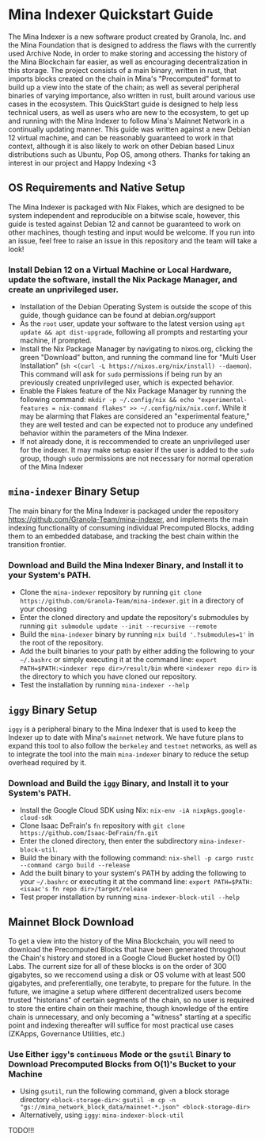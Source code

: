 # Mina Indexer Quickstart Guide

The Mina Indexer is a new software product created by Granola, Inc. and the Mina Foundation that is designed to address the flaws with the currently used Archive Node, in order to make storing and accessing the history of the Mina Blockchain far easier, as well as encouraging decentralization in this storage. The project consists of a main binary, written in rust, that imports blocks created on the chain in Mina's "Precomputed" format to build up a view into the state of the chain; as well as several peripheral binaries of varying importance, also written in rust, built around various use cases in the ecosystem. This QuickStart guide is designed to help less technical users, as well as users who are new to the ecosystem, to get up and running with the Mina Indexer to follow Mina's Mainnet Network in a continually updating manner. This guide was written against a new Debian 12 virtual machine, and can be reasonably guaranteed to work in that context, although it is also likely to work on other Debian based Linux distributions such as Ubuntu, Pop OS, among others. Thanks for taking an interest in our project and Happy Indexing <3

## OS Requirements and Native Setup

The Mina Indexer is packaged with Nix Flakes, which are designed to be system independent and reproducible on a bitwise scale, however, this guide is tested against Debian 12 and cannot be guaranteed to work on other machines, though testing and input would be welcome. If you run into an issue, feel free to raise an issue in this repository and the team will take a look!

### Install Debian 12 on a Virtual Machine or Local Hardware, update the software, install the Nix Package Manager, and create an unprivileged user.
   - Installation of the Debian Operating System is outside the scope of this guide, though guidance can be found at debian.org/support
   - As the `root` user, update your software to the latest version using `apt update && apt dist-upgrade`, following all prompts and restarting your machine, if prompted.
   - Install the Nix Package Manager by navigating to nixos.org, clicking the green "Download" button, and running the command line for "Multi User Installation" (`sh <(curl -L https://nixos.org/nix/install) --daemon`). This command will ask for `sudo` permissions if being run by an previously created unprivileged user, which is expected behavior.
   - Enable the Flakes feature of the Nix Package Manager by running the following command: `mkdir -p ~/.config/nix && echo "experimental-features = nix-command flakes" >> ~/.config/nix/nix.conf`. While it may be alarming that Flakes are considered an "experimental feature," they are well tested and can be expected not to produce any undefined behavior within the parameters of the Mina Indexer.
   - If not already done, it is reccommended to create an unprivileged user for the indexer. It may make setup easier if the user is added to the `sudo` group, though `sudo` permissions are not necessary for normal operation of the Mina Indexer

## `mina-indexer` Binary Setup

The main binary for the Mina Indexer is packaged under the repository https://github.com/Granola-Team/mina-indexer, and implements the main indexing functionality of consuming individual Precomputed Blocks, adding them to an embedded database, and tracking the best chain within the transition frontier.

### Download and Build the Mina Indexer Binary, and Install it to your System's PATH.
  - Clone the `mina-indexer` repository by running `git clone https://github.com/Granola-Team/mina-indexer.git` in a directory of your choosing
  - Enter the cloned directory and update the repository's submodules by running `git submodule update --init --recursive --remote`
  - Build the `mina-indexer` binary by running `nix build '.?submodules=1'` in the root of the repository.
  - Add the built binaries to your path by either adding the following to your `~/.bashrc` or simply executing it at the command line: `export PATH=$PATH:<indexer repo dir>/result/bin` where `<indexer repo dir>` is the directory to which you have cloned our repository.
  - Test the installation by running `mina-indexer --help`

## `iggy` Binary Setup

`iggy` is a peripheral binary to the Mina Indexer that is used to keep the Indexer up to date with Mina's `mainnet` network. We have future plans to expand this tool to also follow the `berkeley` and `testnet` networks, as well as to integrate the tool into the main `mina-indexer` binary to reduce the setup overhead required by it.

### Download and Build the `iggy` Binary, and Install it to your System's PATH.
  - Install the Google Cloud SDK using Nix: `nix-env -iA nixpkgs.google-cloud-sdk`
  - Clone Isaac DeFrain's `fn` repository with `git clone https://github.com/Isaac-DeFrain/fn.git`
  - Enter the cloned directory, then enter the subdirectory `mina-indexer-block-util`.
  - Build the binary with the following command: `nix-shell -p cargo rustc --command cargo build --release`
  - Add the built binary to your system's PATH by adding the following to your `~/.bashrc` or executing it at the command line: `export PATH=$PATH:<isaac's fn repo dir>/target/release`
  - Test proper installation by running `mina-indexer-block-util --help`

## Mainnet Block Download

To get a view into the history of the Mina Blockchain, you will need to download the Precomputed Blocks that have been generated throughout the Chain's history and stored in a Google Cloud Bucket hosted by O(1) Labs. The current size for all of these blocks is on the order of 300 gigabytes, so we reccomend using a disk or OS volume with at least 500 gigabytes, and preferentially, one terabyte, to prepare for the future. In the future, we imagine a setup where different decentralized users become trusted "historians" of certain segments of the chain, so no user is required to store the entire chain on their machine, though knowledge of the entire chain is unnecessary, and only becoming a "witness" starting at a specific point and indexing thereafter will suffice for most practical use cases (ZKApps, Governance Utilities, etc.)

### Use Either `iggy`'s `continuous` Mode or the `gsutil` Binary to Download Precomputed Blocks from O(1)'s Bucket to your Machine
  - Using `gsutil`, run the following command, given a block storage directory `<block-storage-dir>`: `gsutil -m cp -n "gs://mina_network_block_data/mainnet-*.json" <block-storage-dir>`
  - Alternatively, using `iggy`: `mina-indexer-block-util `

TODO!!!
